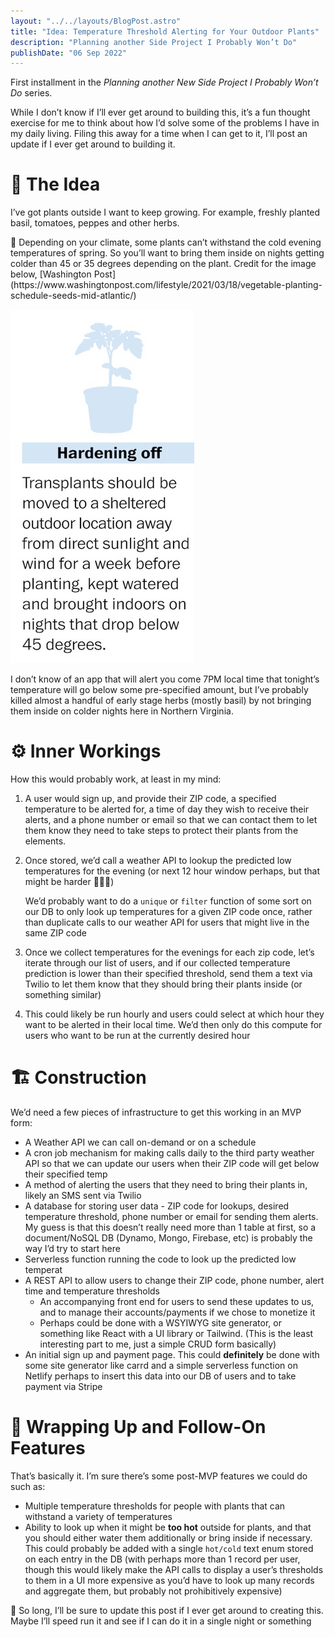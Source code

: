 ```yaml
---
layout: "../../layouts/BlogPost.astro"
title: "Idea: Temperature Threshold Alerting for Your Outdoor Plants"
description: "Planning another Side Project I Probably Won’t Do"
publishDate: "06 Sep 2022"
---
```


First installment in the _Planning another New Side Project I Probably Won’t Do_ series.

While I don’t know if I’ll ever get around to building this, it’s a fun thought exercise for me to think about how I’d solve some of the problems I have in my daily living. Filing this away for a time when I can get to it, I’ll post an update if I ever get around to building it.

# 🧠 The Idea

I’ve got plants outside I want to keep growing. For example, freshly planted basil, tomatoes, peppes and other herbs.

<aside>
🌿 Depending on your climate, some plants can’t withstand the cold evening temperatures of spring. So you’ll want to bring them inside on nights getting colder than 45 or 35 degrees depending on the plant. Credit for the image below, [Washington Post](https://www.washingtonpost.com/lifestyle/2021/03/18/vegetable-planting-schedule-seeds-mid-atlantic/)

![Hardening Off](/public/assets/blog/002-temperature-threshold-alerting/hardening-off.png)

</aside>

I don’t know of an app that will alert you come 7PM local time that tonight’s temperature will go below some pre-specified amount, but I’ve probably killed almost a handful of early stage herbs (mostly basil) by not bringing them inside on colder nights here in Northern Virginia.

# ⚙️ Inner Workings

How this would probably work, at least in my mind:

1. A user would sign up, and provide their ZIP code, a specified temperature to be alerted for, a time of day they wish to receive their alerts, and a phone number or email so that we can contact them to let them know they need to take steps to protect their plants from the elements.
2. Once stored, we’d call a weather API to lookup the predicted low temperatures for the evening (or next 12 hour window perhaps, but that might be harder 🤷🏻‍♂️)

   We’d probably want to do a `unique` or `filter` function of some sort on our DB to only look up temperatures for a given ZIP code once, rather than duplicate calls to our weather API for users that might live in the same ZIP code

3. Once we collect temperatures for the evenings for each zip code, let’s iterate through our list of users, and if our collected temperature prediction is lower than their specified threshold, send them a text via Twilio to let them know that they should bring their plants inside (or something similar)
4. This could likely be run hourly and users could select at which hour they want to be alerted in their local time. We’d then only do this compute for users who want to be run at the currently desired hour

# 🏗️ Construction

We’d need a few pieces of infrastructure to get this working in an MVP form:

- A Weather API we can call on-demand or on a schedule
- A cron job mechanism for making calls daily to the third party weather API so that we can update our users when their ZIP code will get below their specified temp
- A method of alerting the users that they need to bring their plants in, likely an SMS sent via Twilio
- A database for storing user data - ZIP code for lookups, desired temperature threshold, phone number or email for sending them alerts. My guess is that this doesn’t really need more than 1 table at first, so a document/NoSQL DB (Dynamo, Mongo, Firebase, etc) is probably the way I’d try to start here
- Serverless function running the code to look up the predicted low temperat
- A REST API to allow users to change their ZIP code, phone number, alert time and temperature thresholds
  - An accompanying front end for users to send these updates to us, and to manage their accounts/payments if we chose to monetize it
  - Perhaps could be done with a WSYIWYG site generator, or something like React with a UI library or Tailwind. (This is the least interesting part to me, just a simple CRUD form basically)
- An initial sign up and payment page. This could **definitely** be done with some site generator like carrd and a simple serverless function on Netlify perhaps to insert this data into our DB of users and to take payment via Stripe

# 🏁 Wrapping Up and Follow-On Features

That’s basically it. I’m sure there’s some post-MVP features we could do such as:

- Multiple temperature thresholds for people with plants that can withstand a variety of temperatures
- Ability to look up when it might be **too hot** outside for plants, and that you should either water them additionally or bring inside if necessary. This could probably be added with a single `hot/cold` text enum stored on each entry in the DB (with perhaps more than 1 record per user, though this would likely make the API calls to display a user’s thresholds to them in a UI more expensive as you’d have to look up many records and aggregate them, but probably not prohibitively expensive)

🍻 So long, I’ll be sure to update this post if I ever get around to creating this. Maybe I’ll speed run it and see if I can do it in a single night or something
